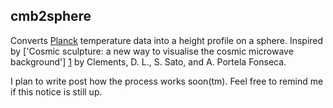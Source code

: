 cmb2sphere
----------

Converts [Planck](http://sci.esa.int/planck/) temperature data into a height
profile on a sphere. Inspired by ['Cosmic sculpture: a new way to visualise the cosmic microwave background'] [1] by Clements, D. L., S. Sato, and A. Portela Fonseca.

I plan to write post how the process works soon(tm). Feel free to remind me if this notice is still up.

  [1]: http://dx.doi.org/10.1088%2F0143-0807%2F38%2F1%2F015601 "Clements, D. L., S. Sato, and A. Portela Fonseca. 'Cosmic sculpture: a new way to visualise the cosmic microwave background.' European Journal of Physics 38.1 (2016): 015601."
